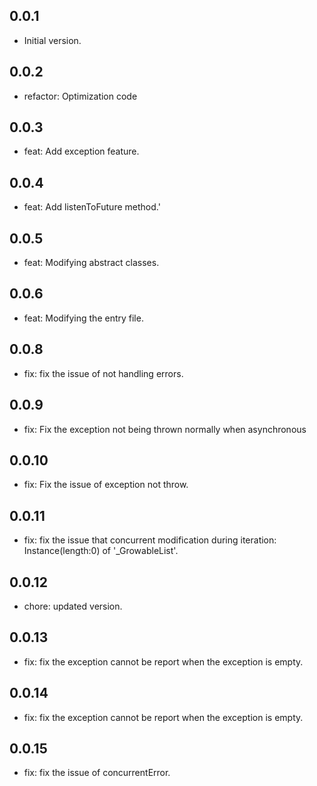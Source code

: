 ## 0.0.1

- Initial version.

## 0.0.2
- refactor: Optimization code

## 0.0.3
- feat: Add exception feature.

## 0.0.4
- feat: Add listenToFuture method.'

## 0.0.5
- feat: Modifying abstract classes.

## 0.0.6
- feat: Modifying the entry file.

## 0.0.8
- fix: fix the issue of not handling errors.
 
## 0.0.9
- fix: Fix the exception not being thrown normally when asynchronous

## 0.0.10
- fix: Fix the issue of exception not throw.

## 0.0.11
- fix: fix the issue that concurrent modification during iteration: Instance(length:0) of '_GrowableList'.

## 0.0.12
- chore: updated version.

## 0.0.13
- fix: fix the exception cannot be report when the exception is empty.

## 0.0.14

- fix: fix the exception cannot be report when the exception is empty.

## 0.0.15

- fix: fix the issue of concurrentError.
